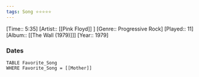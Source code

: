 ```yaml
---
tags: Song ⭐⭐⭐⭐⭐ 
---
```

[Time:: 5:35]
[Artist:: [[Pink Floyd]] ]
[Genre:: Progressive Rock]
[Played:: 11]
[Album:: [[The Wall (1979)]]]
[Year:: 1979]
### Dates
````dataview
TABLE Favorite_Song
WHERE Favorite_Song = [[Mother]]
````